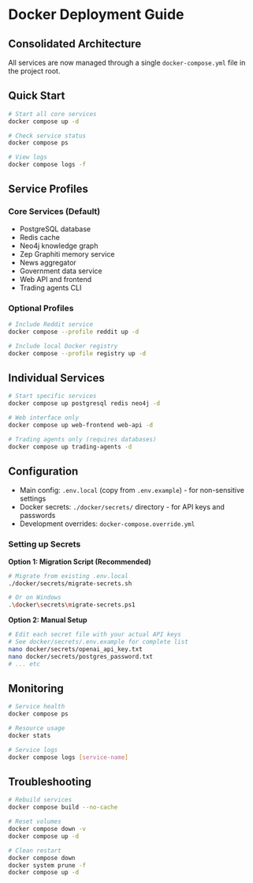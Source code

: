 # Docker Deployment Guide

## Consolidated Architecture

All services are now managed through a single `docker-compose.yml` file in the project root.

## Quick Start

```bash
# Start all core services
docker compose up -d

# Check service status
docker compose ps

# View logs
docker compose logs -f
```

## Service Profiles

### Core Services (Default)
- PostgreSQL database
- Redis cache
- Neo4j knowledge graph
- Zep Graphiti memory service
- News aggregator
- Government data service
- Web API and frontend
- Trading agents CLI

### Optional Profiles

```bash
# Include Reddit service
docker compose --profile reddit up -d

# Include local Docker registry
docker compose --profile registry up -d
```

## Individual Services

```bash
# Start specific services
docker compose up postgresql redis neo4j -d

# Web interface only
docker compose up web-frontend web-api -d

# Trading agents only (requires databases)
docker compose up trading-agents -d
```

## Configuration

- Main config: `.env.local` (copy from `.env.example`) - for non-sensitive settings
- Docker secrets: `./docker/secrets/` directory - for API keys and passwords
- Development overrides: `docker-compose.override.yml`

### Setting up Secrets

**Option 1: Migration Script (Recommended)**
```bash
# Migrate from existing .env.local
./docker/secrets/migrate-secrets.sh

# Or on Windows
.\docker\secrets\migrate-secrets.ps1
```

**Option 2: Manual Setup**
```bash
# Edit each secret file with your actual API keys
# See docker/secrets/.env.example for complete list
nano docker/secrets/openai_api_key.txt
nano docker/secrets/postgres_password.txt
# ... etc
```

## Monitoring

```bash
# Service health
docker compose ps

# Resource usage
docker stats

# Service logs
docker compose logs [service-name]
```

## Troubleshooting

```bash
# Rebuild services
docker compose build --no-cache

# Reset volumes
docker compose down -v
docker compose up -d

# Clean restart
docker compose down
docker system prune -f
docker compose up -d
```